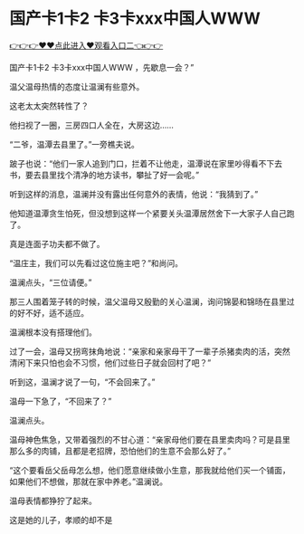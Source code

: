 # 国产卡1卡2 卡3卡ххх中国人WWW

 <a href="http://www.baidu.com/link?url=XaDzi4lrlBsIf7hc43pQAeEvE68KnODCy8r9yapmf0G&wd=&eqid=c54cd89e006c3be70000000466c61f85">👉👉👉♥♥点此进入♥观看入口二👈👉👉</a>

国产卡1卡2 卡3卡ххх中国人WWW
，先歇息一会？”

温父温母热情的态度让温澜有些意外。

这老太太突然转性了？

他扫视了一圈，三房四口人全在，大房这边……

“二爷，温潭去县里了。”一旁樵夫说。

跛子也说：“他们一家人追到门口，拦着不让他走，温潭说在家里吵得看不下去书，要去县里找个清净的地方读书，攀扯了好一会呢。”

听到这样的消息，温澜并没有露出任何意外的表情，他说：“我猜到了。”

他知道温潭贪生怕死，但没想到这样一个紧要关头温潭居然舍下一大家子人自己跑了。

真是连面子功夫都不做了。

“温庄主，我们可以先看过这位施主吧？”和尚问。

温澜点头，“三位请便。”

那三人围着笼子转的时候，温父温母又殷勤的关心温澜，询问锦晏和锦旸在县里过的好不好，适不适应。

温澜根本没有搭理他们。

过了一会，温母又拐弯抹角地说：“亲家和亲家母干了一辈子杀猪卖肉的活，突然清闲下来只怕也会不习惯，他们过些日子就会回村了吧？”

听到这，温澜才说了一句，“不会回来了。”

温母一下急了，“不回来了？”

温澜点头。

温母神色焦急，又带着强烈的不甘心道：“亲家母他们要在县里卖肉吗？可是县里那么多的肉铺，且都是老招牌，恐怕他们的生意不会那么好了。”

“这个要看岳父岳母怎么想，他们愿意继续做小生意，那我就给他们买一个铺面，如果他们不想做，那就在家中养老。”温澜说。

温母表情都狰狞了起来。

这是她的儿子，孝顺的却不是
